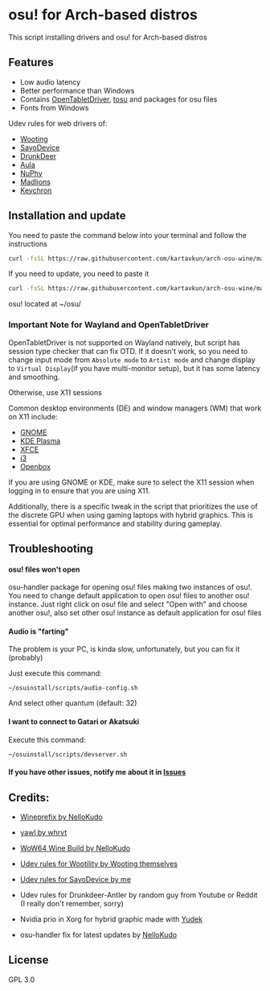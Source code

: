 # osu! for Arch-based distros

This script installing drivers and osu! for Arch-based distros

## Features

- Low audio latency
- Better performance than Windows
- Contains [OpenTabletDriver](https://opentabletdriver.net), [tosu](https://github.com/kotrikd/tosu) and packages for osu files
- Fonts from Windows

Udev rules for web drivers of:
- [Wooting](https://wootility.io)
- [SayoDevice](https://sayodevice.com)
- [DrunkDeer](https://drunkdeer.com)
- [Aula](https://device.aulacn.com)
- [NuPhy](https://nuphy.io/en)
- [Madlions](https://hub.fgg.com.cn)
- [Keychron](https://launcher.keychron.com)

## Installation and update

You need to paste the command below into your terminal and follow the instructions

```sh
curl -fsSL https://raw.githubusercontent.com/kartavkun/arch-osu-wine/main/setup.sh | sh
```

If you need to update, you need to paste it

```sh
curl -fsSL https://raw.githubusercontent.com/kartavkun/arch-osu-wine/main/update.sh | sh
```

osu! located at ~/osu/

### Important Note for Wayland and OpenTabletDriver

OpenTabletDriver is not supported on Wayland natively, but script has session type checker that can fix OTD. If it doesn't work, so you need to change input mode from `Absolute mode` to `Artist mode` and change display to `Virtual Display`(if you have multi-monitor setup), but it has some latency and smoothing.

Otherwise, use X11 sessions

Common desktop environments (DE) and window managers (WM) that work on X11 include:

- [GNOME](https://gnome.org)
- [KDE Plasma](https://kde.org/en/plasma-desktop/)
- [XFCE](https://xfce.org)
- [i3](https://i3wm.org)
- [Openbox](http://openbox.org)

If you are using GNOME or KDE, make sure to select the X11 session when logging in to ensure that you are using X11.

Additionally, there is a specific tweak in the script that prioritizes the use of the discrete GPU when using gaming laptops with hybrid graphics. This is essential for optimal performance and stability during gameplay.

## Troubleshooting

#### osu! files won't open
osu-handler package for opening osu! files making two instances of osu!. You need to change default application to open osu! files to another osu! instance. Just right click on osu! file and select "Open with" and choose another osu!, also set other osu! instance as default application for osu! files

#### Audio is "farting"
The problem is your PC, is kinda slow, unfortunately, but you can fix it (probably)

Just execute this command:
```
~/osuinstall/scripts/audio-config.sh
```
And select other quantum (default: 32)


#### I want to connect to Gatari or Akatsuki
Execute this command:
```
~/osuinstall/scripts/devserver.sh
```

#### If you have other issues, notify me about it in [Issues](https://github.com/kartavkun/arch-osu-wine/issues)

## Credits:
- [Wineprefix by NelloKudo](https://gitlab.com/NelloKudo/osu-winello-prefix)
- [yawl by whrvt](https://github.com/whrvt/yawl)
- [WoW64 Wine Build by NelloKudo](https://github.com/NelloKudo/WineBuilder)

- [Udev rules for Wootility by Wooting themselves](https://help.wooting.io/article/147-configuring-device-access-for-wootility-under-linux-udev-rules)
- [Udev rules for SayoDevice by me](https://www.reddit.com/r/osugame/comments/1fa919k/how_to_fix_sayodevice_web_app_on_linux/)
- Udev rules for Drunkdeer-Antler by random guy from Youtube or Reddit (I really don't remember, sorry)

- Nvidia prio in Xorg for hybrid graphic made with [Yudek](https://osu.ppy.sh/users/16149779)
- osu-handler fix for latest updates by [NelloKudo](https://github.com/NelloKudo)

## License

GPL 3.0
